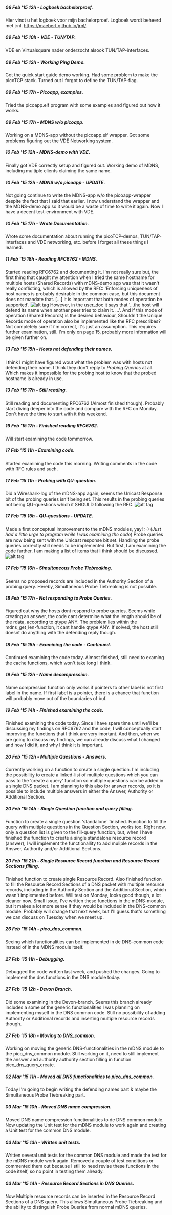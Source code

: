 ##### 06 Feb '15 12h -  Logboek bachelorproef.
Hier vindt u het logboek voor mijn bachelorproef. Logboek wordt beheerd met jrnl. https://maebert.github.io/jrnl/

##### 09 Feb '15 10h -  VDE - TUN/TAP.
VDE en Virtualsquare nader onderzocht alsook TUN/TAP-interfaces.

##### 09 Feb '15 12h -  Working Ping Demo.
Got the quick start guide demo working. Had some problem to make the picoTCP stack. Turned out I forgot to define the TUN/TAP-flag.

##### 09 Feb '15 17h -  Picoapp, examples.
Tried the picoapp.elf program with some examples and figured out how it works.

##### 09 Feb '15 17h -  MDNS w/o picoapp.
Working on a MDNS-app without the picoapp.elf wrapper. Got some problems figuring out the VDE Networking system.

##### 10 Feb '15 12h -  MDNS-demo with VDE.
Finally got VDE correctly setup and figured out. Working demo of MDNS, including multiple clients claiming the same name.

##### 10 Feb '15 12h -  MDNS w/o picoapp - UPDATE.
Not going continue to write the MDNS-app w/o the picoapp-wrapper despite the fact that I said that earlier. I now understand the wrapper and the MDNS-demo app so it would be a waste of time to write it again. Now I have a decent test-environment with VDE.

##### 10 Feb '15 17h -  Wrote Documentation.
Wrote some documentation about running the picoTCP-demos, TUN/TAP-interfaces and VDE networking, etc. before I forget all these things I learned.

##### 11 Feb '15 18h -  Reading RFC6762 - MDNS.
Started reading RFC6762 and documenting it. I'm not really sure but, the first thing that caught my attention when I tried the same hostname for multiple hosts (Shared Records) with mDNS-demo app was that it wasn't really conflicting, which is allowed by the RFC: 'Enforcing uniqueness of host names is probably desirable in the common case, but this document does not mandate that. [...] It is important that both modes of operation be supported'.
![alt tag](https://raw.githubusercontent.com/jelledevleeschouwer/log/master/mdns_demo_1.png)
However, in the user_doc it says that '...the host will defend its name when another peer tries to claim it. ...'. And if this mode of operation (Shared Records) is the desired behaviour, Shouldn't the Unique Records mode of operation also be implemented like the RFC prescribes? Not completely sure if i'm correct, it's just an assumption. This requires further examination, still. I'm only on page 15, probably more information will be given further on.

##### 13 Feb '15 15h -  Hosts not defending their names.
I think I might have figured wout what the problem was with hosts not defending their name. I think they don't reply to *Probing Queries* at all. Which makes it impossible for the probing host to know that the probed hostname is already in use.

##### 13 Feb '15 17h -  Still reading.
Still reading and documenting RFC6762 (Almost finished though). Probably start diving deeper into the code and compare with the RFC on Monday. Don't have the time to start with it this weekend.

##### 16 Feb '15 17h -  Finished reading RFC6762.
Will start examining the code tommorrow.

##### 17 Feb '15 11h -  Examining code.
Started examining the code this morning. Writing comments in the code with RFC rules and such.

##### 17 Feb '15 11h -  Probing with QU-question.
Did a Wireshark-log of the mDNS-app again, seems the Unicast Response bit of the probing queries isn't being set. This results in the probing queries not being QU-questions which it SHOULD following the RFC. ![alt tag](https://raw.githubusercontent.com/jelledevleeschouwer/log/master/mdns_demo_2.png)

##### 17 Feb '15 15h -  QU-questions - UPDATE.
Made a first conceptual improvement to the mDNS modules, yay! :-) (*Just had a little urge to program while I was examining the code*) Probe queries are now being sent with the Unicast response bit set. Handling the probe queries correctly still needs to be implemented. But first, I am examining the code further. I am making a list of items that I think should be discussed. ![alt tag](https://raw.githubusercontent.com/jelledevleeschouwer/log/master/mdns_demo_3.png)

##### 17 Feb '15 16h -  Simultaneous Probe Tiebreaking.
Seems no proposed records are included in the Authority Section of a probing query. Hereby, Simultaneous Probe Tiebreaking is not possible.

##### 18 Feb '15 17h -  Not responding to Probe Queries.
Figured out why the hosts dont respond to probe queries. Seems while creating an answer, the code cant determine what the length should be of the rdata, according to qtype ANY. The problem lies within the mdns_get_len-function, it cant handle qtype ANY. If solved, the host still doesnt do anything with the defending reply though.

##### 18 Feb '15 18h -  Examining the code - Continued.
Continued examining the code today. Almost finished, still need to examing the cache functions, which won't take long I think.

##### 19 Feb '15 12h -  Name decompression.
Name compression function only works if pointers to other label is not first label in the name. If first label is a pointer, there is a chance that function will probably move out of the boundaries of buf.

##### 19 Feb '15 14h -  Finished examining the code.
Finished examining the code today. Since I have spare time until we'll be discussing my findings on RFC6762 and the code, I will conceptually start improving the functions that I think are very imortant. And then, when we are going to discuss my findings, we can already discuss what I changed and how I did it, and why I think it is important.

##### 20 Feb '15 12h -  Multiple Questions - Answers.
Currently working on a function to create a single question. I'm including the possibility to create a linked-list of multiple questions which you can pass to the 'create a query' function so multiple questions can be added in a single DNS packet. I am planning to this also for answer records, so it is possible to include multiple answers in either the Answer, Authority or Additional Section.

##### 20 Feb '15 14h -  Single Question function and query filling.
Function to create a single question 'standalone' finished. Function to fill the query with multiple questions in the Question Section, works too. Right now, only a question list is given to the fill-query function, but, when I have finished the function to create a single standalone resource record (answer), I will implement the functionallity to add muliple records in the Answer, Authority and/or Additional Sections.

##### 20 Feb '15 21h -  Single Resource Record function and Resource Record Sections filling.
Finished function to create single Resource Record. Also finished function to fill the Resource Record Sections of a DNS packet with multiple resource records, including in the Authority Section and the Additional Section, which wasn't implemented before. Will test on Monday, looks good though, a lot cleaner now. Small issue, I've written these functions in the mDNS-module, but it makes a lot more sense if they would be included in the DNS-common module. Probably will change that next week, but I'll guess that's something we can discuss on Tuesday when we meet up.

##### 26 Feb '15 14h -  pico_dns_common.
Seeing which functionalities can be implemented in de DNS-common code instead of in the MDNS module itself.

##### 27 Feb '15 11h -  Debugging.
Debugged the code written last week, and pushed the changes. Going to implement the dns functions in the DNS module today.

##### 27 Feb '15 12h -  Devon Branch.
Did some examining in the Devon-branch. Seems this branch already includes a some of the generic functionalities I was planning on implementing myself in the DNS common code. Still no possibility of adding Authority or Additional records and inserting multiple resource records though.

##### 27 Feb '15 18h -  Moving to DNS_common.
Working on moving the generic DNS-functionalities in the mDNS module to the pico_dns_common module. Still working on it, need to still implement the answer and authority authority section filling in function pico_dns_query_create.

##### 02 Mar '15 11h -  Moved all DNS functionalities to pico_dns_common.
Today I'm going to begin writing the defending names part & maybe the Simultaneous Probe Tiebreaking part.

##### 03 Mar '15 10h -  Moved DNS name compression.
Moved DNS name compression functionalities to de DNS common module. Now updating the Unit test for the mDNS module to work again and creating a Unit test for the common DNS module.

##### 03 Mar '15 13h -  Written unit tests.
Written several unit tests for the common DNS module and made the test for the mDNS module work again. Removed a couple of test conditions or commented them out because I still to need revise these functions in the code itself, so no point in testing them already.

##### 03 Mar '15 14h -  Resource Record Sections in DNS Queries.
Now Multiple resource records can be inserted in the Resource Record Sections of a DNS query. This allows Simultaneous Probe Tiebreaking and the ability to distinguish Probe Queries from normal mDNS queries.
